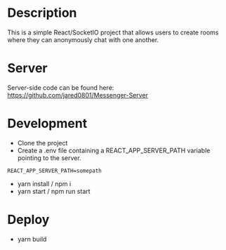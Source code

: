# Description
This is a simple React/SocketIO project that allows users to create rooms where they can anonymously chat with one another.

# Server
Server-side code can be found here: https://github.com/jared0801/Messenger-Server

# Development
- Clone the project
- Create a .env file containing a REACT_APP_SERVER_PATH variable pointing to the server.
```
REACT_APP_SERVER_PATH=somepath
```

- yarn install / npm i
- yarn start / npm run start

# Deploy
- yarn build